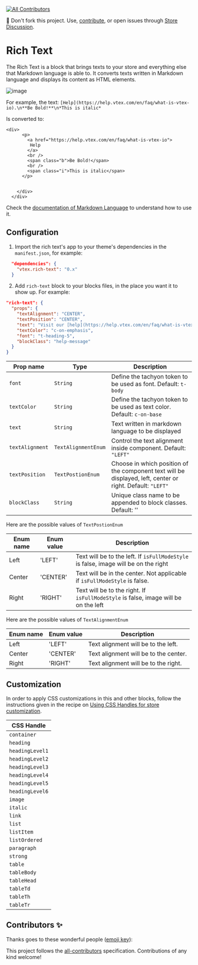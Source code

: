 <!-- ALL-CONTRIBUTORS-BADGE:START - Do not remove or modify this section -->
[![All Contributors](https://img.shields.io/badge/all_contributors-0-orange.svg?style=flat-square)](#contributors-)
<!-- ALL-CONTRIBUTORS-BADGE:END -->
📢 Don't fork this project. Use, [contribute](https://github.com/vtex-apps/awesome-io#contributing), or open issues through [Store Discussion](https://github.com/vtex-apps/store-discussion).


# Rich Text

The Rich Text is a block that brings texts to your store and everything else that Markdown language is able to. It converts texts written in Markdown language and displays its content as HTML elements.

![image](https://user-images.githubusercontent.com/12139385/70084949-119b1f80-15ee-11ea-91dd-1277427c8aee.png)


For example, the text:
`[Help](https://help.vtex.com/en/faq/what-is-vtex-io).\n**Be Bold!**\n*This is italic*`

Is converted to:
```
<div>
      <p>
        <a href="https://help.vtex.com/en/faq/what-is-vtex-io">
         Help
        </a>
        <br />
        <span class="b">Be Bold!</span>
        <br />
        <span class="i">This is italic</span>
      </p>
      

    </div>
  </div>
```

Check the [documentation of Markdown Language](https://www.markdownguide.org/cheat-sheet/) to understand how to use it.

## Configuration


1. Import the rich text's app to your theme's dependencies in the `manifest.json`, for example:

```json
  "dependencies": {
    "vtex.rich-text": "0.x"
  }
```

2. Add `rich-text` block to your blocks files, in the place you want it to show up. For example:

```json
"rich-text": {
  "props": {
    "textAlignment": "CENTER",
    "textPosition": "CENTER",
    "text": "Visit our [help](https://help.vtex.com/en/faq/what-is-vtex-io) section.\n*Be Bold!*\n**This is italic**",
    "textColor": "c-on-emphasis",
    "font": "t-heading-5",
    "blockClass": "help-message"
  }
}
```

| Prop name           | Type      | Description                                                                                 |
| ------------------- | --------- | ------------------------------------------------------------------------------------------- |
| `font`     | `String` | Define the tachyon token to be used as font. Default: `t-body`    |
| `textColor`     | `String` | Define the tachyon token to be used as text color. Default: `c-on-base`                                          |
| `text`        | `String` | Text written in markdown language to be displayed              |
| `textAlignment`  | `TextAlignmentEnum` | Control the text alignment inside component. Default: `"LEFT"`                                                                |
| `textPosition`       | `TextPostionEnum` | Choose in which position of the component text will be displayed, left, center or right. Default: `"LEFT"`                                                           |
| `blockClass`       | `String` | Unique class name to be appended to block classes. Default: ''                                                           |

Here are the possible values of `TextPostionEnum`

| Enum name | Enum value | Description |
| --------- | ---- | ----------- |
| Left | 'LEFT' | Text will be to the left. If `isFullModeStyle` is false, image will be on the right |
| Center | 'CENTER' | Text will be in the center. Not applicable if `isFullModeStyle` is false. |
| Right | 'RIGHT' | Text will be to the right. If `isFullModeStyle` is false, image will be on the left |

Here are the possible values of `TextAlignmentEnum`

| Enum name | Enum value | Description |
| --------- | ---- | ----------- |
| Left | 'LEFT' | Text alignment will be to the left. |
| Center | 'CENTER' | Text alignment will be to the center. |
| Right | 'RIGHT' | Text alignment will be to the right. |


## Customization

In order to apply CSS customizations in this and other blocks, follow the instructions given in the recipe on [Using CSS Handles for store customization](https://vtex.io/docs/recipes/style/using-css-handles-for-store-customization). 


| CSS Handle |
| --- |
| `container` |
| `heading` |
| `headingLevel1` |
| `headingLevel2` |
| `headingLevel3` |
| `headingLevel4` |
| `headingLevel5` |
| `headingLevel6` |
| `image` |
| `italic` |
| `link` |
| `list` |
| `listItem` |
| `listOrdered` |
| `paragraph` |
| `strong` |
| `table` |
| `tableBody` |
| `tableHead` |
| `tableTd` |
| `tableTh` |
| `tableTr` |
## Contributors ✨

Thanks goes to these wonderful people ([emoji key](https://allcontributors.org/docs/en/emoji-key)):

<!-- ALL-CONTRIBUTORS-LIST:START - Do not remove or modify this section -->
<!-- prettier-ignore-start -->
<!-- markdownlint-disable -->
<!-- markdownlint-enable -->
<!-- prettier-ignore-end -->
<!-- ALL-CONTRIBUTORS-LIST:END -->

This project follows the [all-contributors](https://github.com/all-contributors/all-contributors) specification. Contributions of any kind welcome!